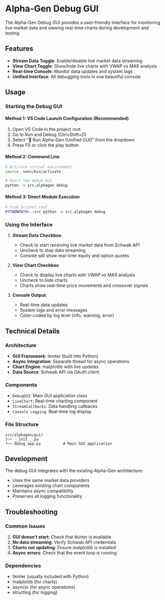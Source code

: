 # Alpha-Gen Debug GUI

The Alpha-Gen Debug GUI provides a user-friendly interface for monitoring live market data and viewing real-time charts during development and testing.

## Features

- **Stream Data Toggle**: Enable/disable live market data streaming
- **View Chart Toggle**: Show/hide live charts with VWAP vs MA9 analysis
- **Real-time Console**: Monitor data updates and system logs
- **Unified Interface**: All debugging tools in one beautiful console

## Usage

### Starting the Debug GUI

#### Method 1: VS Code Launch Configuration (Recommended)
1. Open VS Code in the project root
2. Go to Run and Debug (Ctrl+Shift+D)
3. Select "🐛 Run Alpha-Gen (Unified GUI)" from the dropdown
4. Press F5 or click the play button

#### Method 2: Command Line
```bash
# Activate virtual environment
source .venv/bin/activate

# Start the debug GUI
python -m src.alphagen debug
```

#### Method 3: Direct Module Execution
```bash
# From project root
PYTHONPATH=.:src python -m src.alphagen debug
```

### Using the Interface

1. **Stream Data Checkbox**: 
   - Check to start receiving live market data from Schwab API
   - Uncheck to stop data streaming
   - Console will show real-time equity and option quotes

2. **View Chart Checkbox**:
   - Check to display live charts with VWAP vs MA9 analysis
   - Uncheck to hide charts
   - Charts show real-time price movements and crossover signals

3. **Console Output**:
   - Real-time data updates
   - System logs and error messages
   - Color-coded by log level (info, warning, error)

## Technical Details

### Architecture

- **GUI Framework**: tkinter (built into Python)
- **Async Integration**: Separate thread for async operations
- **Chart Engine**: matplotlib with live updates
- **Data Source**: Schwab API via OAuth client

### Components

- `DebugGUI`: Main GUI application class
- `LiveChart`: Real-time charting component
- `StreamCallbacks`: Data handling callbacks
- `Console Logging`: Real-time log display

### File Structure

```
src/alphagen/gui/
├── __init__.py
└── debug_app.py          # Main GUI application
```

## Development

The debug GUI integrates with the existing Alpha-Gen architecture:

- Uses the same market data providers
- Leverages existing chart components
- Maintains async compatibility
- Preserves all logging functionality

## Troubleshooting

### Common Issues

1. **GUI doesn't start**: Check that tkinter is available
2. **No data streaming**: Verify Schwab API credentials
3. **Charts not updating**: Ensure matplotlib is installed
4. **Async errors**: Check that the event loop is running

### Dependencies

- tkinter (usually included with Python)
- matplotlib (for charts)
- asyncio (for async operations)
- structlog (for logging)
